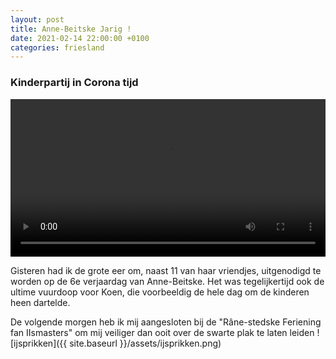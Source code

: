 ```yaml
---
layout: post
title: Anne-Beitske Jarig !
date: 2021-02-14 22:00:00 +0100
categories: friesland
---
```


### Kinderpartij in Corona tijd
<video style="width:100%" controls>
 <source src="https://prisse.net/verjaardag_ab.mp4 ">videotag not supported
 </video>

Gisteren had ik de grote eer om, naast 11 van haar vriendjes, uitgenodigd te worden op de 6e verjaardag van Anne-Beitske. Het was tegelijkertijd ook de ultime vuurdoop voor Koen, die voorbeeldig de hele dag om de kinderen heen dartelde.

De volgende morgen heb ik mij aangesloten bij de "Râne-stedske Feriening fan IIsmasters" om mij veiliger dan ooit over de swarte plak te laten leiden ![ijsprikken]({{ site.baseurl }}/assets/ijsprikken.png)